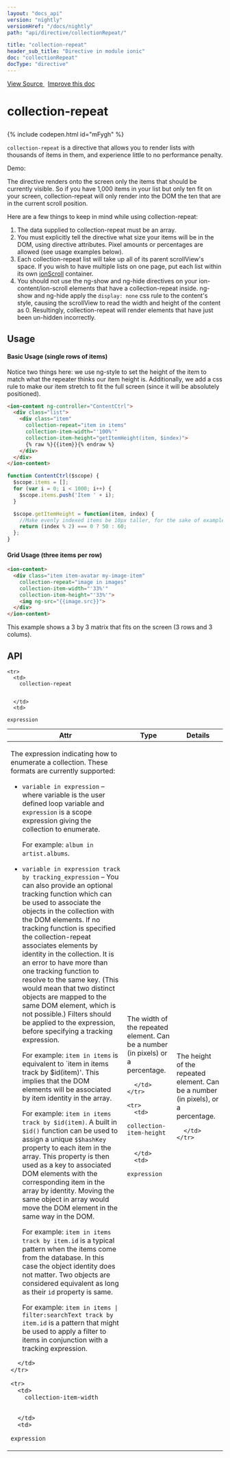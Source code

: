 ```yaml
---
layout: "docs_api"
version: "nightly"
versionHref: "/docs/nightly"
path: "api/directive/collectionRepeat/"

title: "collection-repeat"
header_sub_title: "Directive in module ionic"
doc: "collectionRepeat"
docType: "directive"
---
```


<div class="improve-docs">
  <a href='http://github.com/driftyco/ionic/tree/master/js/angular/directive/collectionRepeat.js#L1'>
    View Source
  </a>
  &nbsp;
  <a href='http://github.com/driftyco/ionic/edit/master/js/angular/directive/collectionRepeat.js#L1'>
    Improve this doc
  </a>
</div>




<h1 class="api-title">

  collection-repeat



</h1>


{% include codepen.html id="mFygh" %}




`collection-repeat` is a directive that allows you to render lists with
thousands of items in them, and experience little to no performance penalty.

Demo:

The directive renders onto the screen only the items that should be currently visible.
So if you have 1,000 items in your list but only ten fit on your screen,
collection-repeat will only render into the DOM the ten that are in the current
scroll position.

Here are a few things to keep in mind while using collection-repeat:

1. The data supplied to collection-repeat must be an array.
2. You must explicitly tell the directive what size your items will be in the DOM, using directive attributes. Pixel amounts or percentages are allowed (see usage examples below).
3. Each collection-repeat list will take up all of its parent scrollView's space.
If you wish to have multiple lists on one page, put each list within its own
<a href="/docs/nightly/api/directive/ionScroll/">ionScroll</a> container.
4. You should not use the ng-show and ng-hide directives on your ion-content/ion-scroll elements that
have a collection-repeat inside.  ng-show and ng-hide apply the `display: none` css rule to the content's
style, causing the scrollView to read the width and height of the content as 0.  Resultingly,
collection-repeat will render elements that have just been un-hidden incorrectly.








  
<h2 id="usage">Usage</h2>
  
#### Basic Usage (single rows of items)

Notice two things here: we use ng-style to set the height of the item to match
what the repeater thinks our item height is.  Additionally, we add a css rule
to make our item stretch to fit the full screen (since it will be absolutely
positioned).

```html
<ion-content ng-controller="ContentCtrl">
  <div class="list">
    <div class="item"
      collection-repeat="item in items"
      collection-item-width="'100%'"
      collection-item-height="getItemHeight(item, $index)">
      {% raw %}{{item}}{% endraw %}
    </div>
  </div>
</ion-content>
```
```js
function ContentCtrl($scope) {
  $scope.items = [];
  for (var i = 0; i < 1000; i++) {
    $scope.items.push('Item ' + i);
  }

  $scope.getItemHeight = function(item, index) {
    //Make evenly indexed items be 10px taller, for the sake of example
    return (index % 2) === 0 ? 50 : 60;
  };
}
```

#### Grid Usage (three items per row)

```html
<ion-content>
  <div class="item item-avatar my-image-item"
    collection-repeat="image in images"
    collection-item-width="'33%'"
    collection-item-height="'33%'">
    <img ng-src="{{image.src}}">
  </div>
</ion-content>
```
This example shows a 3 by 3 matrix that fits on the screen (3 rows and 3 colums).
  
  
<h2 id="api" style="clear:both;">API</h2>

<table class="table" style="margin:0;">
  <thead>
    <tr>
      <th>Attr</th>
      <th>Type</th>
      <th>Details</th>
    </tr>
  </thead>
  <tbody>
    
    <tr>
      <td>
        collection-repeat
        
        
      </td>
      <td>
        
  <code>expression</code>
      </td>
      <td>
        <p>The expression indicating how to enumerate a collection. These
  formats are currently supported:</p>
<ul>
<li><p><code>variable in expression</code> – where variable is the user defined loop variable and <code>expression</code>
is a scope expression giving the collection to enumerate.</p>
<p>For example: <code>album in artist.albums</code>.</p>
</li>
<li><p><code>variable in expression track by tracking_expression</code> – You can also provide an optional tracking function
which can be used to associate the objects in the collection with the DOM elements. If no tracking function
is specified the collection-repeat associates elements by identity in the collection. It is an error to have
more than one tracking function to resolve to the same key. (This would mean that two distinct objects are
mapped to the same DOM element, which is not possible.)  Filters should be applied to the expression,
before specifying a tracking expression.</p>
<p>For example: <code>item in items</code> is equivalent to `item in items track by $id(item)&#39;. This implies that the DOM elements
will be associated by item identity in the array.</p>
<p>For example: <code>item in items track by $id(item)</code>. A built in <code>$id()</code> function can be used to assign a unique
<code>$$hashKey</code> property to each item in the array. This property is then used as a key to associated DOM elements
with the corresponding item in the array by identity. Moving the same object in array would move the DOM
element in the same way in the DOM.</p>
<p>For example: <code>item in items track by item.id</code> is a typical pattern when the items come from the database. In this
case the object identity does not matter. Two objects are considered equivalent as long as their <code>id</code>
property is same.</p>
<p>For example: <code>item in items | filter:searchText track by item.id</code> is a pattern that might be used to apply a filter
to items in conjunction with a tracking expression.</p>
</li>
</ul>

        
      </td>
    </tr>
    
    <tr>
      <td>
        collection-item-width
        
        
      </td>
      <td>
        
  <code>expression</code>
      </td>
      <td>
        <p>The width of the repeated element.  Can be a number (in pixels) or a percentage.</p>

        
      </td>
    </tr>
    
    <tr>
      <td>
        collection-item-height
        
        
      </td>
      <td>
        
  <code>expression</code>
      </td>
      <td>
        <p>The height of the repeated element.  Can be a number (in pixels), or a percentage.</p>

        
      </td>
    </tr>
    
  </tbody>
</table>

  

  





